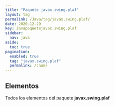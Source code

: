 ```yaml
---
title: "Paquete javax.swing.plaf"
layout: tag
permalink: /Java/tag/javax.swing.plaf/
date: 2020-12-29
key: Javapaquetejavax.swing.plaf
sidebar: 
  nav: java
aside: 
  toc: true
pagination: 
  enabled: true
  tag: "javax.swing.plaf"
  permalink: /:num/
---
```


<h2>Elementos</h2>
Todos los elementos del paquete <strong>javax.swing.plaf</strong>
